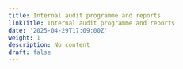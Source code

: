```yaml
---
title: Internal audit programme and reports
linkTitle: Internal audit programme and reports
date: '2025-04-29T17:09:00Z'
weight: 1
description: No content
draft: false
---
```



